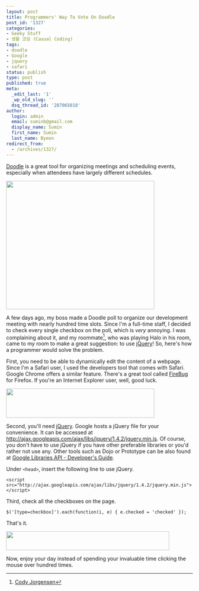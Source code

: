 ```yaml
---
layout: post
title: Programmers' Way To Vote On Doodle
post_id: '1327'
categories:
- Geeky Stuff
- 생활 코딩 (Casual Coding)
tags:
- doodle
- Google
- jquery
- safari
status: publish
type: post
published: true
meta:
  _edit_last: '1'
  _wp_old_slug: ''
  dsq_thread_id: '287065018'
author:
  login: admin
  email: suminb@gmail.com
  display_name: Sumin
  first_name: Sumin
  last_name: Byeon
redirect_from:
  - /archives/1327/
---
```

[Doodle](http://doodle.com) is a great tool for organizing meetings and scheduling events, especially when attendees have largely different schedules.

<img src="/wp-content/uploads/2010/10/doodle-400x347.png" alt="" title="doodle" width="400" height="347" class="aligncenter size-medium wp-image-1331" />

A few days ago, my boss made a Doodle poll to organize our development meeting with nearly hundred time slots. Since I'm a full-time staff, I decided to check every single checkbox on the poll, which is *very* annoying. I was complaining about it, and my roommate[^Cody], who was playing Halo in his room, came to my room to make a great suggestion: to use [jQuery][jQuery]! So, here's how a programmer would solve the problem.

First, you need to be able to dynamically edit the content of a webpage. Since I'm a Safari user, I used the developers tool that comes with Safari. Google Chrome offers a similar feature. There's a great tool called [FireBug](http://getfirebug.com) for Firefox. If you're an Internet Explorer user, well, good luck.

<img src="/wp-content/uploads/2010/10/safari-devtool-400x79.png" alt="" title="safari-devtool" width="400" height="79" class="aligncenter size-medium wp-image-1335" />

Second, you'll need [jQuery][jQuery]. Google hosts a jQuery file for your convenience. It can be accessed at <http://ajax.googleapis.com/ajax/libs/jquery/1.4.2/jquery.min.js>. Of course, you don't have to use jQuery if you have other preferable libraries or you'd rather not use any. Other tools such as Dojo or Prototype can be also found at [Google Libraries API - Developer's Guide](http://code.google.com/apis/libraries/devguide.html).

Under `<head>`, insert the following line to use jQuery.

    <script src="http://ajax.googleapis.com/ajax/libs/jquery/1.4.2/jquery.min.js"></script>

Third, check all the checkboxes on the page.

    $('[type=checkbox]').each(function(i, e) { e.checked = 'checked' });

That's it.

<img src="/wp-content/uploads/2010/10/doodle-checkboxes.png" alt="" title="doodle-checkboxes" width="440" height="51" class="aligncenter size-full wp-image-1342" />

Now, enjoy your day instead of spending your invaluable time clicking the mouse over hundred times.

[jQuery]: http://jquery.com
[^Cody]: [Cody Jorgensen](http://www.facebook.com/Comster)

